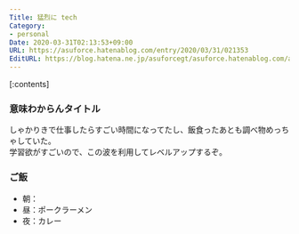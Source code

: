 ```yaml
---
Title: 猛烈に tech
Category:
- personal
Date: 2020-03-31T02:13:53+09:00
URL: https://asuforce.hatenablog.com/entry/2020/03/31/021353
EditURL: https://blog.hatena.ne.jp/asuforcegt/asuforce.hatenablog.com/atom/entry/26006613542969603
---
```


[:contents]

###  意味わからんタイトル

しゃかりきで仕事したらすごい時間になってたし、飯食ったあとも調べ物めっちゃしていた。  
学習欲がすごいので、この波を利用してレベルアップするぞ。

### ご飯

- 朝：
- 昼：ポークラーメン
- 夜：カレー
